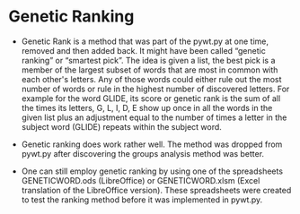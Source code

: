 # Genetic Ranking

* Genetic Rank is a method that was part of the pywt.py at one time, removed and then added back. It might have been called “genetic ranking” or “smartest pick”. The idea is given a list, the best pick is a member of the largest subset of words that are most in common with each other's letters. Any of those words could either rule out the most number of words or rule in the highest number of discovered letters. For example for the word GLIDE, its score or genetic rank is the sum of all the times its letters, G, L, I, D, E show up once in all the words in the given list plus an adjustment equal to the number of times a letter in the subject word (GLIDE) repeats within the subject word.

* Genetic ranking does work rather well. The method was dropped from pywt.py after discovering the groups analysis method was better.

* One can still employ genetic ranking by using one of the spreadsheets GENETICWORD.ods (LibreOffice) or GENETICWORD.xlsm (Excel translation of the LibreOffice version). These spreadsheets were created to test the ranking method before it was implemented in pywt.py.
